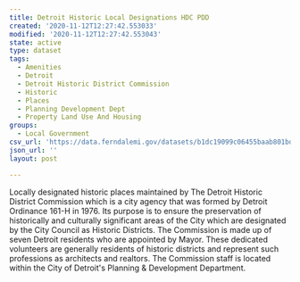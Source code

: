 ```yaml
---
title: Detroit Historic Local Designations HDC PDD
created: '2020-11-12T12:27:42.553033'
modified: '2020-11-12T12:27:42.553043'
state: active
type: dataset
tags:
  - Amenities
  - Detroit
  - Detroit Historic District Commission
  - Historic
  - Places
  - Planning Development Dept
  - Property Land Use And Housing
groups:
  - Local Government
csv_url: 'https://data.ferndalemi.gov/datasets/b1dc19099c06455baab801bd8d57e42a_0.csv'
json_url: ''
layout: post

---
```

Locally designated historic places maintained by The Detroit Historic District Commission which is a city agency that was formed by Detroit Ordinance 161-H in 1976. Its purpose is to ensure the preservation of historically and culturally significant areas of the City which are designated by the City Council as Historic Districts. The Commission is made up of seven Detroit residents who are appointed by Mayor. These dedicated volunteers are generally residents of historic districts and represent such professions as architects and realtors. The Commission staff is located within the City of Detroit's Planning & Development Department.
